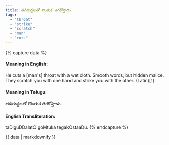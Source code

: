 ```yaml
---
title: తడిగుడ్డలతో గొంతుక తెగకోస్తాడు.
tags:
  - "throat"
  - "strike"
  - "scratch"
  - "man"
  - "cuts"
---
```


{% capture data %}
#### Meaning in English:
He cuts a [man's] throat with a wet cloth.
Smooth words, but hidden malice.
They scratch you with one hand and strike you with the other. (Latin)[1]

#### Meaning in Telugu:
తడిగుడ్డలతో గొంతుక తెగకోస్తాడు.

#### English Transliteration:
taDiguDDalatO goMtuka tegakOstaaDu.
{% endcapture %}

<div class="notice">{{ data | markdownify }}</div>

